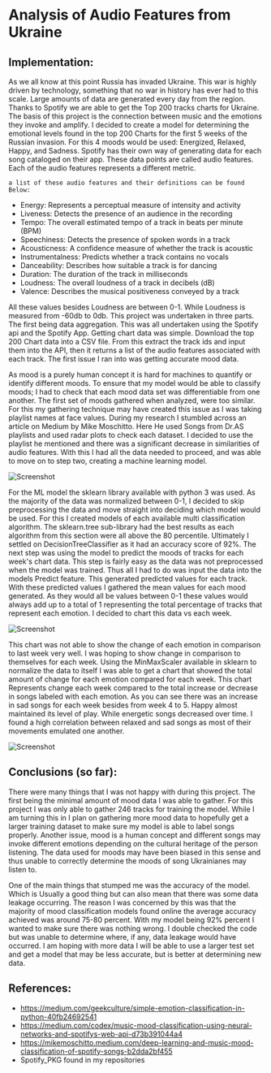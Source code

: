 # Analysis of Audio Features from Ukraine

## Implementation:
As we all know at this point Russia has invaded Ukraine. This war is highly driven by technology, something that no war in history has ever had to this scale. Large amounts of data are generated every day from the region. Thanks to Spotify we are able to get the Top 200 tracks charts for Ukraine. The basis of this project is the connection between music and the emotions they invoke and amplify. I decided to create a model for determining the emotional levels found in the top 200 Charts for the first 5 weeks of the Russian invasion. For this 4 moods would be used: Energized, Relaxed, Happy, and Sadness.
Spotify has their own way of generating data for each song cataloged on their app. These data points are called audio features. Each of the audio features represents a different metric.

    a list of these audio features and their definitions can be found Below:

- Energy: Represents a perceptual measure of intensity and activity
- Liveness: Detects the presence of an audience in the recording
- Tempo: The overall estimated tempo of a track in beats per minute (BPM)
- Speechiness: Detects the presence of spoken words in a track
- Acousticness: A confidence measure of whether the track is acoustic
- Instrumentalness: Predicts whether a track contains no vocals
- Danceability: Describes how suitable a track is for dancing
- Duration: The duration of the track in milliseconds
- Loudness: The overall loudness of a track in decibels (dB)
- Valence: Describes the musical positiveness conveyed by a track

All these values besides Loudness are between 0-1. While Loudness is measured from -60db to 0db.
This project was undertaken in  three parts. The first being data aggregation. This was all undertaken using the Spotify api and the Spotify App. Getting chart data was simple. Download the top 200 Chart data into a CSV file. From this extract the track ids and input them into the API, then it returns a list of the audio features associated with each track. The first issue I ran into was getting accurate mood data.

As mood is a purely human concept it is hard for machines to quantify or identify different moods. To ensure that my model would be able to classify moods; I had to check that each mood data set was differentiable from one another. The first set of moods gathered when analyzed, were too similar. For this my gathering technique may have created this issue as I was taking playlist names at face values. During my research I stumbled across an article on Medium by Mike Moschitto. Here He used Songs from Dr.AS playlists and used radar plots to check each dataset. I decided to use the playlist he mentioned and there was a significant decrease in similarities of audio features. With this I had all the data needed to proceed, and was able to move on to step two, creating a machine learning model.

![Screenshot](https://imgur.com/mIVHnn5.png)

For the ML model the sklearn library available with python 3 was used. As the majority of the data was normalized between 0-1, I decided to skip preprocessing the data and move straight into deciding which model would be used. For this I created models of each available multi classification algorithm. The sklearn.tree sub-library had the best results as each algorithm from this section were all above the 80 percentile. Ultimately I settled on DecisionTreeClassifier as it had an accuracy score of  92%.  The next step was using the model to predict the moods of tracks for each week's chart data.
This step is fairly easy as the data was not preprocessed when the model was trained. Thus all I had to do was input the data into the models Predict feature. This generated predicted values for each track. With these predicted values I gathered the mean values for each mood generated. As they would all be values between 0-1 these values would always add up to a total of 1 representing the total percentage of tracks that represent each emotion. I decided to chart this data vs each week. 

![Screenshot](https://imgur.com/MP7fYj7.png)  

This chart was not able to show the change of each emotion in comparison to last week very well. I was hoping to show change in comparison to themselves for each week. Using the MinMaxScaler available in sklearn to normalize the data to itself I was able to get a chart that showed the total amount of change for each emotion compared for each week.
This chart Represents change each week compared to the total increase or decrease in songs labeled with each emotion. As you can see there was an increase in sad songs for each week besides from week 4 to 5. Happy almost maintained its level of play. While energetic songs decreased over time. I found a high correlation between relaxed and sad songs as most of their movements emulated one another.

![Screenshot](https://imgur.com/CqBGJjF.png)  

## Conclusions (so far):

There were many things that I was not happy with during this project. The first being the minimal amount of mood data I was able to gather. For this project I was only able to gather 246 tracks for training the model. While I am turning this in I plan on gathering more mood data to hopefully get a larger training dataset to make sure my model is able to label songs properly. Another issue, mood is a human concept and different songs may invoke different emotions depending on the cultural heritage of the person listening. The data used for moods may have been biased in this sense and thus unable to correctly determine the moods of song Ukrainianes may listen to.

One of the main things that stumped me was the accuracy of the model. Which is Usually a good thing but can also mean that there was some data leakage occurring. The reason I was concerned by this was that the majority of mood classification models found online the average accuracy achieved was around 75-80 percent. With my model being 92% percent I wanted to make sure there was nothing wrong. I double checked the code but was unable to determine where, if any, data leakage would have occurred. I am hoping with more data I will be able to use a larger test set and get a model that may be less accurate, but is better at determining new data. 
    
## References:

- https://medium.com/geekculture/simple-emotion-classification-in-python-40fb24692541
- https://medium.com/codex/music-mood-classification-using-neural-networks-and-spotifys-web-api-d73b391044a4
- https://mikemoschitto.medium.com/deep-learning-and-music-mood-classification-of-spotify-songs-b2dda2bf455
- Spotify_PKG found in my repositories 
